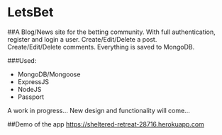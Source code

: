 # LetsBet
##A Blog/News site for the betting community.
With full authentication, register and login a user.
Create/Edit/Delete a post.  
Create/Edit/Delete comments.
Everything is saved to MongoDB.

###Used:
* MongoDB/Mongoose  
* ExpressJS  
* NodeJS  
* Passport  

A work in progress...
New design and functionality will come...

##Demo of the app
https://sheltered-retreat-28716.herokuapp.com
